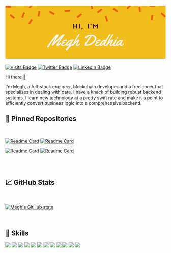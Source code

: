 
[![Megh's GitHub Banner](./assets/Header.png)](https://github.com/m11dedhia)

[![Visits Badge](https://visitor-badge.glitch.me/badge?page_id=m11dedhia.visitor-badge)](https://www.github.com/m11dedhia) [![Twitter Badge](https://img.shields.io/badge/Twitter-Profile-informational?style=flat&logo=twitter&logoColor=white&color=1CA2F1)](https://twitter.com/megh_dedhia) [![LinkedIn Badge](https://img.shields.io/badge/LinkedIn-Profile-informational?style=flat&logo=linkedin&logoColor=white&color=0D76A8)](https://www.linkedin.com/comm/mynetwork/discovery-see-all?usecase=PEOPLE_FOLLOWS&followMember=megh-dedhia)

Hi there 👋

I'm Megh, a full-stack engineer, blockchain developer and a freelancer that specializes in dealing with data. I have a knack of building robust backend systems. I learn new technology at a pretty swift rate and make it a point to efficiently convert business logic into a comprehensive backend.
<br>
## 📌 Pinned Repositories
<br>

[![Readme Card](https://github-readme-stats.vercel.app/api/pin/?username=m11dedhia&repo=image-resizer-electron&title_color=ffffff&text_color=c9cacc&icon_color=4AB197&bg_color=1A2B34)](https://github.com/m11dedhia/image-resizer-electron) [![Readme Card](https://github-readme-stats.vercel.app/api/pin/?username=m11dedhia&repo=devCamper&title_color=ffffff&text_color=c9cacc&icon_color=4AB197&bg_color=1A2B34)](https://github.com/m11dedhia/devCamper) 

[![Readme Card](https://github-readme-stats.vercel.app/api/pin/?username=m11dedhia&repo=csv-to-json&title_color=ffffff&text_color=c9cacc&icon_color=4AB197&bg_color=1A2B34)](https://github.com/m11dedhia/csv-to-json) [![Readme Card](https://github-readme-stats.vercel.app/api/pin/?username=m11dedhia&repo=amazon-clone&title_color=ffffff&text_color=c9cacc&icon_color=4AB197&bg_color=1A2B34)](https://github.com/m11dedhia/amazon-clone)

<br>
<br>

## &#x1f4c8; GitHub Stats
<br>

[![Megh's GitHub stats](https://github-readme-stats.vercel.app/api?username=m11dedhia&count_private=true&title_color=ffffff&text_color=c9cacc&icon_color=4AB197&bg_color=1A2B34)](https://github.com/m11dedhia)

<br>

## 💼 Skills

![](https://img.shields.io/badge/Code-Node-informational?style=flat&logo=react&logoColor=white&color=4AB197)
![](https://img.shields.io/badge/Code-Express-informational?style=flat&logo=react&logoColor=white&color=4AB197)
![](https://img.shields.io/badge/Code-React-informational?style=flat&logo=react&logoColor=white&color=4AB197)
![](https://img.shields.io/badge/Code-Redux-informational?style=flat&logo=Redux&logoColor=white&color=4AB197)
![](https://img.shields.io/badge/Code-JavaScript-informational?style=flat&logo=JavaScript&logoColor=white&color=4AB197)
![](https://img.shields.io/badge/Code-TypeScript-informational?style=flat&logo=TypeScript&logoColor=white&color=4AB197)
![](https://img.shields.io/badge/Code-MongoDB-informational?style=flat&logo=MongoDB&logoColor=white&color=4AB197)
![](https://img.shields.io/badge/Code-MySQL-informational?style=flat&logo=MySQL&logoColor=white&color=4AB197)
![](https://img.shields.io/badge/Code-PostgreSQL-informational?style=flat&logo=react&logoColor=white&color=4AB197)
![](https://img.shields.io/badge/Code-GraphQL-informational?style=flat&logo=react&logoColor=white&color=4AB197)
![](https://img.shields.io/badge/Code-Next-informational?style=flat&logo=react&logoColor=white&color=4AB197)
![](https://img.shields.io/badge/Code-Nuxt-informational?style=flat&logo=react&logoColor=white&color=4AB197)
